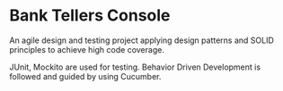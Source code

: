 # Bank Tellers Console

An agile design and testing project applying design patterns and SOLID principles to achieve high code coverage.

JUnit, Mockito are used for testing. Behavior Driven Development is followed and guided by using Cucumber.
